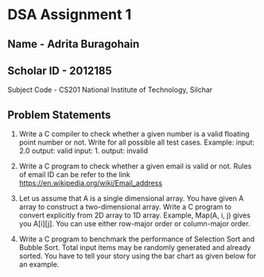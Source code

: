 # DSA Assignment 1
## Name - Adrita Buragohain
## Scholar ID - 2012185
Subject Code - CS201
National Institute of Technology, Silchar

## Problem Statements
1. Write a C compiler to check whether a given number is a valid floating point number or not. Write for all possible all test cases. Example:
input: 2.0
output: valid
input: 1.
output: invalid

2. Write a C program to check whether a given email is valid or not. Rules of email ID can be refer to the link https://en.wikipedia.org/wiki/Email_address

3. Let us assume that A is a single dimensional array. You have given A array to construct a two-dimensional array. Write a C program to convert explicitly from 2D array to 1D array. 
Example, Map(A, i, j) gives you A[i][j]. You can use either row-major order or column-major order.

4. Write a C program to benchmark the performance of Selection Sort and Bubble Sort. Total input items may be randomly generated and already sorted. You have to tell your story using the bar chart as given below for an example.


